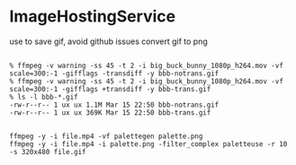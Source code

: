 # ImageHostingService
use to save gif, avoid github issues convert gif to png

```shell

% ffmpeg -v warning -ss 45 -t 2 -i big_buck_bunny_1080p_h264.mov -vf scale=300:-1 -gifflags -transdiff -y bbb-notrans.gif
% ffmpeg -v warning -ss 45 -t 2 -i big_buck_bunny_1080p_h264.mov -vf scale=300:-1 -gifflags +transdiff -y bbb-trans.gif
% ls -l bbb-*.gif
-rw-r--r-- 1 ux ux 1.1M Mar 15 22:50 bbb-notrans.gif
-rw-r--r-- 1 ux ux 369K Mar 15 22:50 bbb-trans.gif


ffmpeg -y -i file.mp4 -vf palettegen palette.png
ffmpeg -y -i file.mp4 -i palette.png -filter_complex paletteuse -r 10 -s 320x480 file.gif
```
